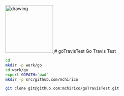 <a href='https://jira.aipiggybot.io/projects/GT'>
<img src="https://storage.googleapis.com/montco-stats/JiraSoftware.png" alt="drawing" width="150px;"/>
         </a>
# goTravisTest
Go Travis Test

```bash
cd
mkdir -p work/go
cd work/go
export GOPATH=`pwd`
mkdir -p src/github.com/mchirico

git clone git@github.com:mchirico/goTravisTest.git
```

